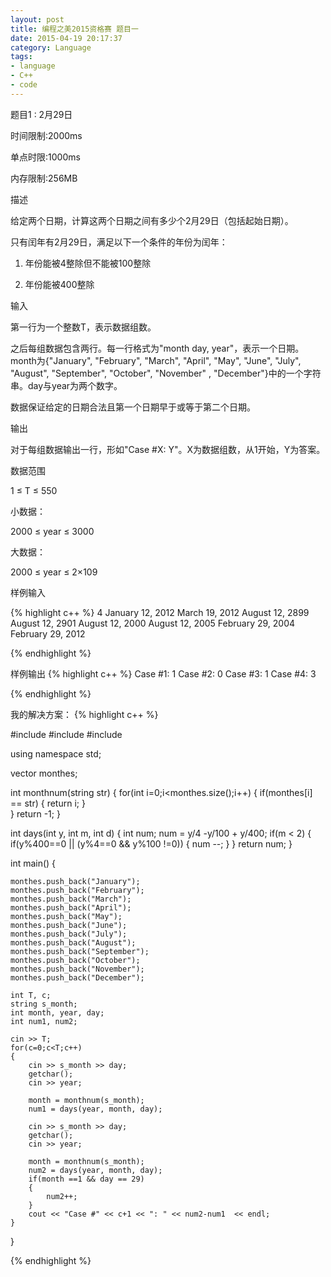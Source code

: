 ```yaml
---
layout: post
title: 编程之美2015资格赛 题目一
date: 2015-04-19 20:17:37
category: Language
tags:
- language
- C++
- code
---
```


题目1 : 2月29日

时间限制:2000ms

单点时限:1000ms

内存限制:256MB

描述

给定两个日期，计算这两个日期之间有多少个2月29日（包括起始日期）。

只有闰年有2月29日，满足以下一个条件的年份为闰年：

1. 年份能被4整除但不能被100整除

2. 年份能被400整除

输入

第一行为一个整数T，表示数据组数。

之后每组数据包含两行。每一行格式为"month day, year"，表示一个日期。month为{"January", "February", "March", "April", "May", "June", "July", "August", "September", "October", "November" , "December"}中的一个字符串。day与year为两个数字。

数据保证给定的日期合法且第一个日期早于或等于第二个日期。

输出

对于每组数据输出一行，形如"Case #X: Y"。X为数据组数，从1开始，Y为答案。

数据范围

1 ≤ T ≤ 550

小数据：

2000 ≤ year ≤ 3000

大数据：

2000 ≤ year ≤ 2×109

样例输入

{% highlight c++ %}
4
January 12, 2012
March 19, 2012
August 12, 2899
August 12, 2901
August 12, 2000
August 12, 2005
February 29, 2004
February 29, 2012

{% endhighlight %}

样例输出
{% highlight c++ %}
Case #1: 1
Case #2: 0
Case #3: 1
Case #4: 3

{% endhighlight %}


我的解决方案：
{% highlight c++ %}

#include <iostream>
#include <string>
#include <vector>

using namespace std;


vector<string> monthes;

int monthnum(string str)
{
	for(int i=0;i<monthes.size();i++)
	{
		if(monthes[i] == str)
		{
			return i;
		}	
	}
	return -1;
}

int days(int y, int m, int d)
{
	int num;
	num = y/4 -y/100 + y/400;
	if(m < 2)
	{
		if(y%400==0 || (y%4==0 && y%100 !=0))
		{
			num --;
		}
	}
	return num;
}

int main()
{
	
	monthes.push_back("January");
	monthes.push_back("February");
	monthes.push_back("March");
	monthes.push_back("April");
	monthes.push_back("May");
	monthes.push_back("June");
	monthes.push_back("July");
	monthes.push_back("August");
	monthes.push_back("September");
	monthes.push_back("October");
	monthes.push_back("November");
	monthes.push_back("December");
	
	int T, c;
	string s_month;
	int month, year, day;
	int num1, num2;

	cin >> T;
	for(c=0;c<T;c++)
	{
		cin >> s_month >> day;
		getchar();
		cin >> year;

		month = monthnum(s_month);
		num1 = days(year, month, day);

		cin >> s_month >> day;
		getchar();
		cin >> year;

		month = monthnum(s_month);
		num2 = days(year, month, day);
		if(month ==1 && day == 29)
		{
			num2++;
		}
		cout << "Case #" << c+1 << ": " << num2-num1  << endl;
	}
}



{% endhighlight %}